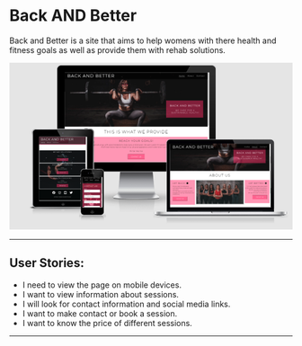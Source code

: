 # Back AND Better

Back and Better is a site that aims to help womens with there health and fitness goals as well as provide them with rehab solutions.

![Responsive Mockup](wireframes/responsive_mockup.jpg)

---
## User Stories:
- I need to view the page on mobile devices.
- I want to view information about sessions.
- I will look for contact information and social media links.
- I want to make contact or book a session. 
- I want to know the price of different sessions.
---

